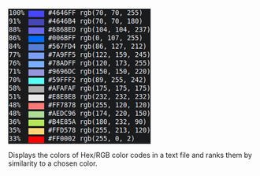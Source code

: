 <p><img align="center" src="https://github.com/imthbb/similar-colors/blob/main/preview.png"></p>
Displays the colors of Hex/RGB color codes in a text file  
and ranks them by similarity to a chosen color.
